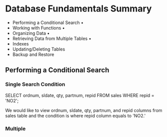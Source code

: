 # Database Fundamentals Summary

* Performing a Conditional Search • 
* Working with Functions • 
* Organizing Data • 
* Retrieving Data from Multiple Tables • 
* Indexes  
* Updating/Deleting Tables
* Backup and Restore

## Performing a Conditional Search

### Single Search Condition
SELECT ordnum, sldate, qty, partnum, repid FROM sales
WHERE repid =  'NO2';

We would like to view ordnum, sldate, qty, partnum, and repid columns from sales table and the condition is where repid column equals to 'NO2.' 

### Multiple 
